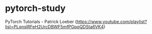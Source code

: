 # pytorch-study
PyTorch Tutorials - Patrick Loeber (https://www.youtube.com/playlist?list=PLqnslRFeH2UrcDBWF5mfPGpqQDSta6VK4)
